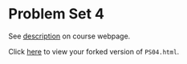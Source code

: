 # Problem Set 4

See [description](https://rudeboybert.github.io/STAT495/#problem_set_4) on course webpage.

Click [here](http://htmlpreview.github.io/?https://github.com/mmanley18/PS04/blob/master/PS04.html) to view your forked version of `PS04.html`.
